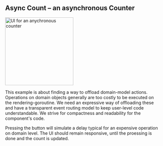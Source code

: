 ## Async Count – an asynchronous Counter

<img alt="UI for an anychronous counter" src="http://npillmayer.github.io/UAX/img/async-counter.png"
    width="220">

This example is about finding a way to offload domain-model actions. Operations on domain objects generally are too costly to be executed on the rendering-goroutine. We need an expressive way of offloading these and have a transparent event routing model to keep user-level code understandable. We strive for compactness and readability for the component's code.

Pressing the button will simulate a delay typical for an expensive operation on domain level. The UI should remain responsive, until the proessing is done and the count is updated.
